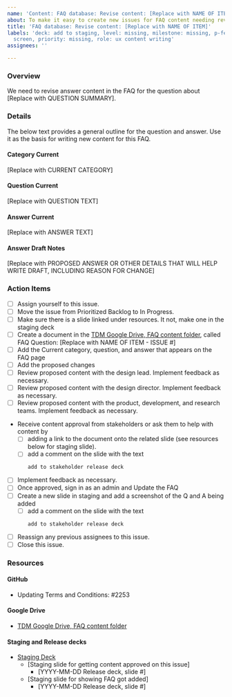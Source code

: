 ```yaml
---
name: 'Content: FAQ database: Revise content: [Replace with NAME OF ITEM]'
about: To make it easy to create new issues for FAQ content needing revision
title: 'FAQ database: Revise content: [Replace with NAME OF ITEM]'
labels: 'deck: add to staging, level: missing, milestone: missing, p-feature: FAQ
  screen, priority: missing, role: ux content writing'
assignees: ''

---
```


### Overview
We need to revise answer content in the FAQ for the question about [Replace with QUESTION SUMMARY].

### Details
The below text provides a general outline for the question and answer. Use it as the basis for writing new content for this FAQ.

#### Category Current
[Replace with CURRENT CATEGORY]

#### Question Current
[Replace with QUESTION TEXT]

#### Answer Current
[Replace with ANSWER TEXT]

#### Answer Draft Notes
[Replace with PROPOSED ANSWER OR OTHER DETAILS THAT WILL HELP WRITE DRAFT, INCLUDING REASON FOR CHANGE]

### Action Items
- [ ] Assign yourself to this issue.
- [ ] Move the issue from Prioritized Backlog to In Progress.
- [ ] Make sure there is a slide linked under resources.  It not, make one in the staging deck
- [ ] Create a document in the [TDM Google Drive, FAQ content folder](https://drive.google.com/drive/folders/1W3Pk6TTq1lVYreTHipc5H-jCvyvByrnS), called FAQ Question: [Replace with NAME OF ITEM - ISSUE #]
- [ ] Add the Current category, question, and answer that appears on the FAQ page
- [ ] Add the proposed changes 
- [ ] Review proposed content with the design lead. Implement feedback as necessary.
- [ ] Review proposed content with the design director. Implement feedback as necessary.
- [ ] Review proposed content with the product, development, and research teams. Implement feedback as necessary.
- Receive content approval from stakeholders or ask them to help with content by 
   - [ ] adding a link to the document onto the related slide (see resources below for staging slide).
   - [ ] add a comment on the slide with the text
      ```
      add to stakeholder release deck
      ```
- [ ] Implement feedback as necessary.
- [ ] Once approved, sign in as an admin and Update the FAQ
- [ ] Create a new slide in staging and add a screenshot of the Q and A being added
   - [ ] add a comment on the slide with the text
      ```
      add to stakeholder release deck
      ```
- [ ] Reassign any previous assignees to this issue.
- [ ] Close this issue.

### Resources

#### GitHub
- Updating Terms and Conditions: #2253 

#### Google Drive
- [TDM Google Drive, FAQ content folder](https://drive.google.com/drive/folders/1W3Pk6TTq1lVYreTHipc5H-jCvyvByrnS)

#### Staging and Release decks
- [Staging Deck](https://docs.google.com/presentation/d/1crZ3IxqA4hAu3qzD7ns93Ieuqjwh6wyEtuX_46cP-fg/)
   - [Staging slide for getting content approved on this issue]
       - [YYYY-MM-DD Release deck, slide #]
   - [Staging slide for showing FAQ got added]
      - [YYYY-MM-DD Release deck, slide #]
